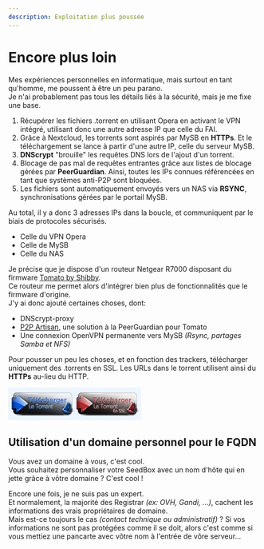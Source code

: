 ```yaml
---
description: Exploitation plus poussée
---
```


# Encore plus loin

Mes expériences personnelles en informatique, mais surtout en tant qu'homme, me poussent à être un peu parano.  
Je n'ai probablement pas tous les détails liés à la sécurité, mais je me fixe une base.

1. Récupérer les fichiers .torrent en utilisant Opera en activant le VPN intégré, utilisant donc une autre adresse IP que celle du FAI.
2. Grâce à Nextcloud, les torrents sont aspirés par MySB en **HTTPs**. Et le téléchargement se lance à partir d'une autre IP, celle du serveur MySB.
3. **DNScrypt** "brouille" les requêtes DNS lors de l'ajout d'un torrent.
4. Blocage de pas mal de requêtes entrantes grâce aux listes de blocage gérées par **PeerGuardian**. Ainsi, toutes les IPs connues référencées en tant que systèmes anti-P2P sont bloquées.
5. Les fichiers sont automatiquement envoyés vers un NAS via **RSYNC**, synchronisations gérées par le portail MySB.

Au total, il y a donc 3 adresses IPs dans la boucle, et communiquent par le biais de protocoles sécurisés.

* Celle du VPN Opera
* Celle de MySB
* Celle du NAS

Je précise que je dispose d'un routeur Netgear R7000 disposant du firmware [Tomato by Shibby](http://tomato.groov.pl/).  
Ce routeur me permet alors d'intégrer bien plus de fonctionnalités que le firmware d'origine.  
J'y ai donc ajouté certaines choses, dont:

* DNScrypt-proxy
* [P2P Artisan](http://www.linksysinfo.org/index.php?threads/p2partisan-v5-14-v6-08-mass-ip-blocking-peerblock-peerguardian-for-tomato.69128/#post-235301), une solution à la PeerGuardian pour Tomato
* Une connexion OpenVPN permanente vers MySB _\(Rsync, partages Samba et NFS\)_

Pour pousser un peu les choses, et en fonction des trackers, télécharger uniquement des .torrents en SSL. Les URLs dans le torrent utilisent ainsi du **HTTPs** au-lieu du HTTP.

![T&#xE9;l&#xE9;chargement du Torrent en HTTP ou HTTPs](../.gitbook/assets/torrent_ssl.jpg)

## Utilisation d'un domaine personnel pour le FQDN

Vous avez un domaine à vous, c'est cool.  
Vous souhaitez personnaliser votre SeedBox avec un nom d'hôte qui en jette grâce à vôtre domaine ? C'est cool !

Encore une fois, je ne suis pas un expert.  
Et normalement, la majorité des Registrar _\(ex: OVH, Gandi, ...\)_, cachent les informations des vrais propriétaires de domaine.  
Mais est-ce toujours le cas _\(contact technique ou administratif\)_ ?
Si vos informations ne sont pas protégées comme il se doit, alors c'est comme si vous mettiez une pancarte avec vôtre nom à l'entrée de vôre serveur...
